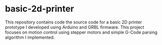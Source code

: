 # basic-2d-printer
This repository contains code the source code for a basic 2D printer prototype I developed using Arduino and GRBL firmware. This project focuses on motion control using stepper motors and simple G-Code parsing algorithm I implemented.
